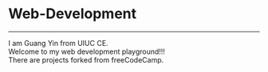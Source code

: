 # Web-Development
---
I am Guang Yin from UIUC CE.  
Welcome to my web development playground!!!  
There are projects forked from freeCodeCamp.
